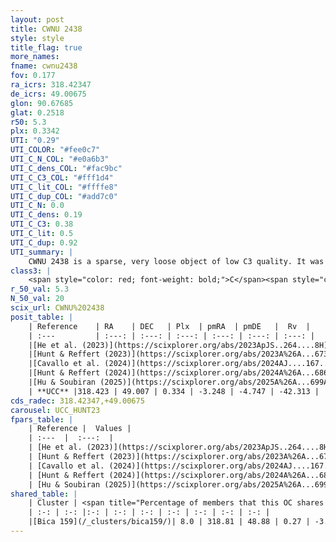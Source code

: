 ```yaml
---
layout: post
title: CWNU 2438
style: style
title_flag: true
more_names: 
fname: cwnu2438
fov: 0.177
ra_icrs: 318.42347
de_icrs: 49.00675
glon: 90.67685
glat: 0.2518
r50: 5.3
plx: 0.3342
UTI: "0.29"
UTI_COLOR: "#fee0c7"
UTI_C_N_COL: "#e0a6b3"
UTI_C_dens_COL: "#fac9bc"
UTI_C_C3_COL: "#fff1d4"
UTI_C_lit_COL: "#ffffe8"
UTI_C_dup_COL: "#add7c0"
UTI_C_N: 0.0
UTI_C_dens: 0.19
UTI_C_C3: 0.38
UTI_C_lit: 0.5
UTI_C_dup: 0.92
UTI_summary: |
    CWNU 2438 is a sparse, very loose object of low C3 quality. It was recently reported but it is moderately studied in the literature.<br><br>This is very likely a unique object, which shares a very small percentage of members with at least one previously reported entry.<br><br><span style="color: #99180f; font-weight: bold;">Warning: </span>contains less than 25 stars with <i>P>0.5</i> estimated.
class3: |
    <span style="color: red; font-weight: bold;">C</span><span style="color: #FFC300; font-weight: bold;">B</span>
r_50_val: 5.3
N_50_val: 20
scix_url: CWNU%202438
posit_table: |
    | Reference    | RA    | DEC   | Plx  | pmRA  | pmDE   |  Rv  |
    | :---         | :---: | :---: | :---: | :---: | :---: | :---: |
    |[He et al. (2023)](https://scixplorer.org/abs/2023ApJS..264....8H) | 318.386 | 49.004 | 0.332 | -3.235 | -4.76 | -40.16 |
    |[Hunt & Reffert (2023)](https://scixplorer.org/abs/2023A%26A...673A.114H) | 318.37 | 49.002 | 0.344 | -3.245 | -4.711 | -42.36 |
    |[Cavallo et al. (2024)](https://scixplorer.org/abs/2024AJ....167...12C) | 318.421 | 49.005 | 0.344 | -- | -- | -- |
    |[Hunt & Reffert (2024)](https://scixplorer.org/abs/2024A%26A...686A..42H) | 318.37 | 49.002 | 0.344 | -3.245 | -4.711 | -42.36 |
    |[Hu & Soubiran (2025)](https://scixplorer.org/abs/2025A%26A...699A.246H) | 318.421 | 49.005 | -- | -- | -- | -- |
    | **UCC** |318.423 | 49.007 | 0.334 | -3.248 | -4.747 | -42.313 | 
cds_radec: 318.42347,+49.00675
carousel: UCC_HUNT23
fpars_table: |
    | Reference |  Values |
    | :---  |  :---:  |
    | [He et al. (2023)](https://scixplorer.org/abs/2023ApJS..264....8H) | `A0=3.9, m-M=12.1, logAge=8.7` |
    | [Hunt & Reffert (2023)](https://scixplorer.org/abs/2023A%26A...673A.114H) | `AV50=3.886, diffAV50=1.215, MOD50=12.152, logAge50=8.688` |
    | [Cavallo et al. (2024)](https://scixplorer.org/abs/2024AJ....167...12C) | `AV50=3.08, dMod50=11.98, logAge50=9.07, [Fe/H]50=0.35` |
    | [Hunt & Reffert (2024)](https://scixplorer.org/abs/2024A%26A...686A..42H) | `MassJ=376.687` |
    | [Hu & Soubiran (2025)](https://scixplorer.org/abs/2025A%26A...699A.246H) | `MA22=-0.03, MA23f=-0.23, MZ23=-0.21, MK24=-0.15, MF24=-0.26` |
shared_table: |
    | Cluster | <span title="Percentage of members that this OC shares with the ones listed">%</span>   | RA   | DEC   | Plx   | pmRA  | pmDE  | Rv | UTI |
    | :-: | :-: |:-: | :-: | :-: | :-: | :-: | :-: | :-: |
    |[Bica 159](/_clusters/bica159/)| 8.0 | 318.81 | 48.88 | 0.27 | -3.23 | -4.78 | -- |0.04 |
---
```

